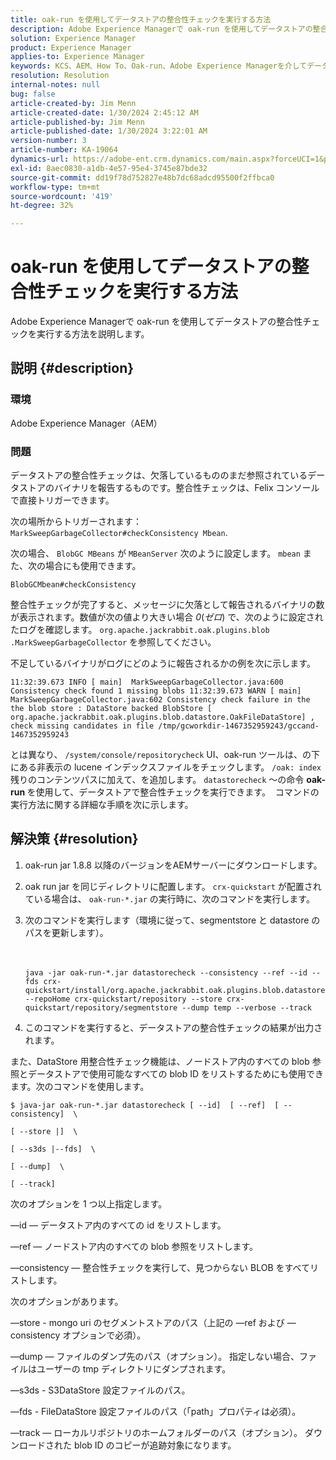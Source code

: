 ```yaml
---
title: oak-run を使用してデータストアの整合性チェックを実行する方法
description: Adobe Experience Managerで oak-run を使用してデータストアの整合性チェックを実行する方法を説明します。
solution: Experience Manager
product: Experience Manager
applies-to: Experience Manager
keywords: KCS、AEM、How To、Oak-run、Adobe Experience Managerを介してデータストアの整合性チェックを実行
resolution: Resolution
internal-notes: null
bug: false
article-created-by: Jim Menn
article-created-date: 1/30/2024 2:45:12 AM
article-published-by: Jim Menn
article-published-date: 1/30/2024 3:22:01 AM
version-number: 3
article-number: KA-19064
dynamics-url: https://adobe-ent.crm.dynamics.com/main.aspx?forceUCI=1&pagetype=entityrecord&etn=knowledgearticle&id=2c0b9c95-19bf-ee11-9079-6045bd006268
exl-id: 8aec0830-a1db-4e57-95e4-3745e87bde32
source-git-commit: dd19f78d752827e48b7dc68adcd95500f2ffbca0
workflow-type: tm+mt
source-wordcount: '419'
ht-degree: 32%

---
```


# oak-run を使用してデータストアの整合性チェックを実行する方法


Adobe Experience Managerで oak-run を使用してデータストアの整合性チェックを実行する方法を説明します。

## 説明 {#description}


### 環境

Adobe Experience Manager（AEM）

### 問題

データストアの整合性チェックは、欠落しているもののまだ参照されているデータストアのバイナリを報告するものです。整合性チェックは、Felix コンソールで直接トリガーできます。

次の場所からトリガーされます： `MarkSweepGarbageCollector#checkConsistency Mbean`.

次の場合、 `BlobGC MBeans` が `MBeanServer` 次のように設定します。 `mbean` また、次の場合にも使用できます。

`BlobGCMbean#checkConsistency`

整合性チェックが完了すると、メッセージに欠落として報告されるバイナリの数が表示されます。数値が次の値より大きい場合 *0*(*ゼロ*) で、次のように設定されたログを確認します。 `org.apache.jackrabbit.oak.plugins.blob .MarkSweepGarbageCollector` を参照してください。

不足しているバイナリがログにどのように報告されるかの例を次に示します。




```
11:32:39.673 INFO [ main]  MarkSweepGarbageCollector.java:600 Consistency check found 1 missing blobs 11:32:39.673 WARN [ main]  MarkSweepGarbageCollector.java:602 Consistency check failure in the the blob store : DataStore backed BlobStore [ org.apache.jackrabbit.oak.plugins.blob.datastore.OakFileDataStore] , check missing candidates in file /tmp/gcworkdir-1467352959243/gccand-1467352959243
```




とは異なり、 `/system/console/repositorycheck` UI、oak-run ツールは、の下にある非表示の lucene インデックスファイルをチェックします。 `/oak: index` 残りのコンテンツパスに加えて、を追加します。 `datastorecheck` ～の命令 <b>oak-run </b>を使用して、データストアで整合性チェックを実行できます。  コマンドの実行方法に関する詳細な手順を次に示します。


## 解決策 {#resolution}


1. oak-run jar 1.8.8 以降のバージョンをAEMサーバーにダウンロードします。
2. oak run jar を同じディレクトリに配置します。 `crx-quickstart` が配置されている場合は、 `oak-run-*.jar` の実行時に、次のコマンドを実行します。
3. 次のコマンドを実行します（環境に従って、segmentstore と datastore のパスを更新します）。<br><br><br>

   ```
   java -jar oak-run-*.jar datastorecheck --consistency --ref --id --fds crx-quickstart/install/org.apache.jackrabbit.oak.plugins.blob.datastore.FileDataStore.config --repoHome crx-quickstart/repository --store crx-quickstart/repository/segmentstore --dump temp --verbose --track
   ```

4. このコマンドを実行すると、データストアの整合性チェックの結果が出力されます。




また、DataStore 用整合性チェック機能は、ノードストア内のすべての blob 参照とデータストアで使用可能なすべての blob ID をリストするためにも使用できます。次のコマンドを使用します。

`$ java-jar oak-run-*.jar datastorecheck [ --id]  [ --ref]  [ --consistency]  \`

`[ --store |]  \`

`[ --s3ds |--fds]  \`

`[ --dump]  \`

`[ --track]`



次のオプションを 1 つ以上指定します。

—id — データストア内のすべての id をリストします。

—ref — ノードストア内のすべての blob 参照をリストします。

—consistency — 整合性チェックを実行して、見つからない BLOB をすべてリストします。



次のオプションがあります。

—store - mongo uri のセグメントストアのパス（上記の —ref および —consistency オプションで必須）。

—dump — ファイルのダンプ先のパス（オプション）。 指定しない場合、ファイルはユーザーの tmp ディレクトリにダンプされます。

—s3ds - S3DataStore 設定ファイルのパス。

—fds - FileDataStore 設定ファイルのパス（「path」プロパティは必須）。

—track — ローカルリポジトリのホームフォルダーのパス（オプション）。 ダウンロードされた blob ID のコピーが追跡対象になります。
